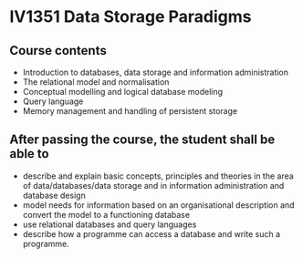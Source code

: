 # IV1351 Data Storage Paradigms

## Course contents

- Introduction to databases, data storage and information administration
- The relational model and normalisation
- Conceptual modelling and logical database modeling
- Query language
- Memory management and handling of persistent storage


## After passing the course, the student shall be able to

- describe and explain basic concepts, principles and theories in the area of data/databases/data storage and in information administration and database design
- model needs for information based on an organisational description and convert the model to a functioning database
- use relational databases and query languages
- describe how a programme can access a database and write such a programme.

